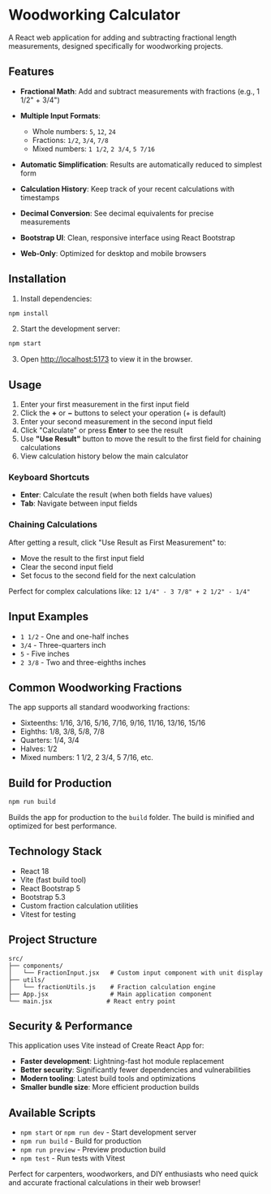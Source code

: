 # Woodworking Calculator

A React web application for adding and subtracting fractional length measurements, designed specifically for woodworking projects.

## Features

- **Fractional Math**: Add and subtract measurements with fractions (e.g., 1 1/2" + 3/4")
- **Multiple Input Formats**: 
  - Whole numbers: `5`, `12`, `24`
  - Fractions: `1/2`, `3/4`, `7/8`
  - Mixed numbers: `1 1/2`, `2 3/4`, `5 7/16`
- **Automatic Simplification**: Results are automatically reduced to simplest form

- **Calculation History**: Keep track of your recent calculations with timestamps
- **Decimal Conversion**: See decimal equivalents for precise measurements
- **Bootstrap UI**: Clean, responsive interface using React Bootstrap
- **Web-Only**: Optimized for desktop and mobile browsers

## Installation

1. Install dependencies:
```bash
npm install
```

2. Start the development server:
```bash
npm start
```

3. Open [http://localhost:5173](http://localhost:5173) to view it in the browser.

## Usage

1. Enter your first measurement in the first input field
2. Click the **+** or **−** buttons to select your operation (+ is default)
3. Enter your second measurement in the second input field
4. Click "Calculate" or press **Enter** to see the result
5. Use **"Use Result"** button to move the result to the first field for chaining calculations
6. View calculation history below the main calculator

### Keyboard Shortcuts
- **Enter**: Calculate the result (when both fields have values)
- **Tab**: Navigate between input fields

### Chaining Calculations
After getting a result, click "Use Result as First Measurement" to:
- Move the result to the first input field
- Clear the second input field
- Set focus to the second field for the next calculation

Perfect for complex calculations like: `12 1/4" - 3 7/8" + 2 1/2" - 1/4"`

## Input Examples

- `1 1/2` - One and one-half inches
- `3/4` - Three-quarters inch
- `5` - Five inches
- `2 3/8` - Two and three-eighths inches

## Common Woodworking Fractions

The app supports all standard woodworking fractions:
- Sixteenths: 1/16, 3/16, 5/16, 7/16, 9/16, 11/16, 13/16, 15/16
- Eighths: 1/8, 3/8, 5/8, 7/8
- Quarters: 1/4, 3/4
- Halves: 1/2
- Mixed numbers: 1 1/2, 2 3/4, 5 7/16, etc.

## Build for Production

```bash
npm run build
```

Builds the app for production to the `build` folder. The build is minified and optimized for best performance.

## Technology Stack

- React 18
- Vite (fast build tool)
- React Bootstrap 5
- Bootstrap 5.3
- Custom fraction calculation utilities
- Vitest for testing

## Project Structure

```
src/
├── components/
│   └── FractionInput.jsx   # Custom input component with unit display
├── utils/
│   └── fractionUtils.js    # Fraction calculation engine
├── App.jsx                 # Main application component
└── main.jsx               # React entry point
```

## Security & Performance

This application uses Vite instead of Create React App for:
- **Faster development**: Lightning-fast hot module replacement
- **Better security**: Significantly fewer dependencies and vulnerabilities
- **Modern tooling**: Latest build tools and optimizations
- **Smaller bundle size**: More efficient production builds

## Available Scripts

- `npm start` or `npm run dev` - Start development server
- `npm run build` - Build for production
- `npm run preview` - Preview production build
- `npm test` - Run tests with Vitest

Perfect for carpenters, woodworkers, and DIY enthusiasts who need quick and accurate fractional calculations in their web browser!